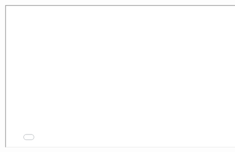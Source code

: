 <iframe id="inlineFrameExample"
    title="Inline Frame Example"
    width="800"
    height="450"
    src="holc_map.html">
</iframe>
